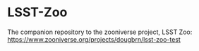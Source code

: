 # LSST-Zoo

The companion repository to the zooniverse project, LSST Zoo: https://www.zooniverse.org/projects/dougbrn/lsst-zoo-test
